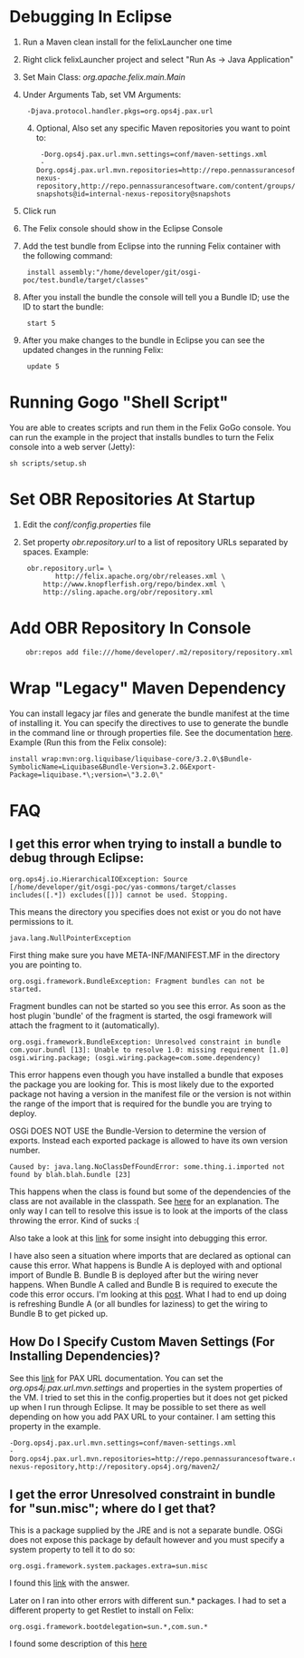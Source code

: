 # Debugging In Eclipse

1. Run a Maven clean install for the felixLauncher one time
2. Right click felixLauncher project and select "Run As -> Java Application"
2. Set Main Class: *org.apache.felix.main.Main*
3. Under Arguments Tab, set VM Arguments: 

        -Djava.protocol.handler.pkgs=org.ops4j.pax.url
        
    4. Optional, Also set any specific Maven repositories you want to point to:
            
            -Dorg.ops4j.pax.url.mvn.settings=conf/maven-settings.xml
            -Dorg.ops4j.pax.url.mvn.repositories=http://repo.pennassurancesoftware.com/content/groups/public@id=internal-nexus-repository,http://repo.pennassurancesoftware.com/content/groups/public-snapshots@id=internal-nexus-repository@snapshots
4. Click run
5. The Felix console should show in the Eclipse Console
6. Add the test bundle from Eclipse into the running Felix container with the following command:
 
        install assembly:"/home/developer/git/osgi-poc/test.bundle/target/classes"

7. After you install the bundle the console will tell you a Bundle ID; use the ID to start the bundle:

        start 5

8. After you make changes to the bundle in Eclipse you can see the updated changes in the running Felix:

        update 5

# Running Gogo "Shell Script"

You are able to creates scripts and run them in the Felix GoGo console.  You can run the example in the project that installs bundles to turn the Felix console into a web server (Jetty):

    sh scripts/setup.sh

# Set OBR Repositories At Startup

1. Edit the *conf/config.properties* file
2. Set property *obr.repository.url* to a list of repository URLs separated by spaces.  Example:

        obr.repository.url= \
	           http://felix.apache.org/obr/releases.xml \
            http://www.knopflerfish.org/repo/bindex.xml \
            http://sling.apache.org/obr/repository.xml

# Add OBR Repository In Console

        obr:repos add file:///home/developer/.m2/repository/repository.xml

# Wrap "Legacy" Maven Dependency

You can install legacy jar files and generate the bundle manifest at the time of installing it.  You can specify the directives to use to generate the bundle in the command  line or through properties file.  See the documentation <a href="https://ops4j1.jira.com/wiki/display/paxurl/Wrap+Protocol">here</a>.  Example (Run this from the Felix console):

    install wrap:mvn:org.liquibase/liquibase-core/3.2.0\$Bundle-SymbolicName=Liquibase&Bundle-Version=3.2.0&Export-Package=liquibase.*\;version=\"3.2.0\"

# FAQ

## I get this error when trying to install a bundle to debug through Eclipse: 

    org.ops4j.io.HierarchicalIOException: Source [/home/developer/git/osgi-poc/yas-commons/target/classes includes([.*]) excludes([])] cannot be used. Stopping.

This means the directory you specifies does not exist or you do not have permissions to it.

    java.lang.NullPointerException

First thing make sure you have META-INF/MANIFEST.MF in the directory you are pointing to.

    org.osgi.framework.BundleException: Fragment bundles can not be started.

Fragment bundles can not be started so you see this error. As soon as the host plugin 'bundle' of the fragment is started, the osgi framework will attach the fragment to it (automatically). 

    org.osgi.framework.BundleException: Unresolved constraint in bundle com.your.bundl [13]: Unable to resolve 1.0: missing requirement [1.0] osgi.wiring.package; (osgi.wiring.package=com.some.dependency)

This error happens even though you have installed a bundle that exposes the package you are looking for.  This is most likely due to the exported package not having a version in the manifest file or the version is not within the range of the import that is required for the bundle you are trying to deploy.

OSGi DOES NOT USE the Bundle-Version to determine the version of exports.  Instead each exported package is allowed to have its own version number.

    Caused by: java.lang.NoClassDefFoundError: some.thing.i.imported not found by blah.blah.bundle [23]

This happens when the class is found but some of the dependencies of the class are not available in the classpath.  See <a href="http://wiki.osgi.org/wiki/What_is_the_difference_between_ClassNotFoundException_and_NoClassDefFoundError%3F">here</a> for an explanation.  The only way I can tell to resolve this issue is to look at the imports of the class throwing the error.  Kind of sucks :(

Also take a look at this <a href="http://javarevisited.blogspot.com/2011/06/noclassdeffounderror-exception-in.html">link</a> for some insight into debugging this error.

I have also seen a situation where imports that are declared as optional can cause this error.  What happens is Bundle A is deployed with and optional import of Bundle B.  Bundle B is deployed after but the wiring never happens.  When Bundle A called and Bundle B is required to execute the code this error occurs.  I'm looking at this <a href="http://eclipse.1072660.n5.nabble.com/Optional-dependency-is-not-resolved-after-update-td97603.html">post</a>. What I had to end up doing is refreshing Bundle A (or all bundles for laziness) to get the wiring to Bundle B to get picked up.

## How Do I Specify Custom Maven Settings (For Installing Dependencies)?

See this <a href="#">link</a> for PAX URL documentation.  You can set the *org.ops4j.pax.url.mvn.settings* and properties in the system properties of the VM.  I tried to set this in the config.properties but it does not get picked up when I run through Eclipse.  It may be possible to set there as well depending on how you add PAX URL to your container.  I am setting this property in the example.

    -Dorg.ops4j.pax.url.mvn.settings=conf/maven-settings.xml
    -Dorg.ops4j.pax.url.mvn.repositories=http://repo.pennassurancesoftware.com/content/groups/public@id=internal-nexus-repository,http://repository.ops4j.org/maven2/

## I get the error  Unresolved constraint in bundle for "sun.misc"; where do I get that?

This is a package supplied by the JRE and is not a separate bundle.  OSGi does not expose this package by default however and you must specify a system property to tell it to do so:

    org.osgi.framework.system.packages.extra=sun.misc
    
I found this <a href="http://stackoverflow.com/questions/8727054/how-to-overcome-missing-optionally-imported-packageissue-in-osgi">link</a> with the answer.

Later on I ran into other errors with different sun.* packages.  I had to set a different property to get Restlet to install on Felix:

    org.osgi.framework.bootdelegation=sun.*,com.sun.*
    
I found some description of this <a href="http://www.manning-sandbox.com/thread.jspa?threadID=38396">here</a>
